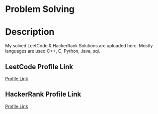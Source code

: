 
# Problem Solving



# Description

My solved LeetCode & HackerRank Solutions are uploaded here. Mostly languages are used C++, C, Python, Java, sql.
## LeetCode Profile Link

[Profile Link](https://leetcode.com/Saikat_24/)


## HackerRank Profile Link

[Profile Link](https://www.hackerrank.com/SaikatSheet48?hr_r=1)

